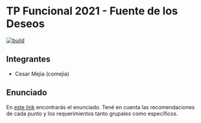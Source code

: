 # TP Funcional 2021 - Fuente de los Deseos

[![build](https://github.com/pdep-mn-utn/tp-funcional-fuente-deseos-pero-el-sombrero-es-nuevo/actions/workflows/build.yml/badge.svg)](https://github.com/pdep-mn-utn/tp-funcional-fuente-deseos-pero-el-sombrero-es-nuevo/actions/workflows/build.yml)

## Integrantes

- Cesar Mejia (comejia)

## Enunciado

En [este link](https://docs.google.com/document/d/16h6xvoRneUvdV5sDMADE15OwphCg70EhiAUoj9aEOG8/edit) encontrarás el enunciado. Tené en cuenta las recomendaciones de cada punto y los requerimientos tanto grupales como específicos.
